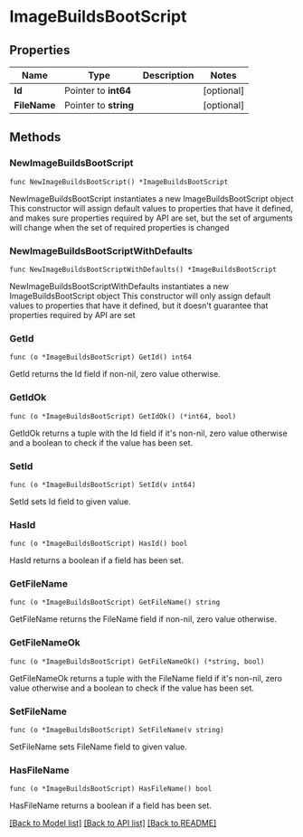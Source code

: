 # ImageBuildsBootScript

## Properties

Name | Type | Description | Notes
------------ | ------------- | ------------- | -------------
**Id** | Pointer to **int64** |  | [optional] 
**FileName** | Pointer to **string** |  | [optional] 

## Methods

### NewImageBuildsBootScript

`func NewImageBuildsBootScript() *ImageBuildsBootScript`

NewImageBuildsBootScript instantiates a new ImageBuildsBootScript object
This constructor will assign default values to properties that have it defined,
and makes sure properties required by API are set, but the set of arguments
will change when the set of required properties is changed

### NewImageBuildsBootScriptWithDefaults

`func NewImageBuildsBootScriptWithDefaults() *ImageBuildsBootScript`

NewImageBuildsBootScriptWithDefaults instantiates a new ImageBuildsBootScript object
This constructor will only assign default values to properties that have it defined,
but it doesn't guarantee that properties required by API are set

### GetId

`func (o *ImageBuildsBootScript) GetId() int64`

GetId returns the Id field if non-nil, zero value otherwise.

### GetIdOk

`func (o *ImageBuildsBootScript) GetIdOk() (*int64, bool)`

GetIdOk returns a tuple with the Id field if it's non-nil, zero value otherwise
and a boolean to check if the value has been set.

### SetId

`func (o *ImageBuildsBootScript) SetId(v int64)`

SetId sets Id field to given value.

### HasId

`func (o *ImageBuildsBootScript) HasId() bool`

HasId returns a boolean if a field has been set.

### GetFileName

`func (o *ImageBuildsBootScript) GetFileName() string`

GetFileName returns the FileName field if non-nil, zero value otherwise.

### GetFileNameOk

`func (o *ImageBuildsBootScript) GetFileNameOk() (*string, bool)`

GetFileNameOk returns a tuple with the FileName field if it's non-nil, zero value otherwise
and a boolean to check if the value has been set.

### SetFileName

`func (o *ImageBuildsBootScript) SetFileName(v string)`

SetFileName sets FileName field to given value.

### HasFileName

`func (o *ImageBuildsBootScript) HasFileName() bool`

HasFileName returns a boolean if a field has been set.


[[Back to Model list]](../README.md#documentation-for-models) [[Back to API list]](../README.md#documentation-for-api-endpoints) [[Back to README]](../README.md)


